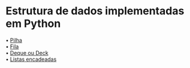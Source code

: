# Estrutura de dados implementadas em Python

• <a href="https://github.com/Augusto-Viniciuss/Estrutura-de-dados-Python/tree/main/Estruturas/Pilha">Pilha</a><br>
• <a href="https://github.com/Augusto-Viniciuss/Estrutura-de-dados-Python/tree/main/Estruturas/Fila">Fila</a><br>
• <a href="https://github.com/Augusto-Viniciuss/Estrutura-de-dados-Python/tree/main/Estruturas/Deque">Deque ou Deck</a><br>
• <a href="https://github.com/Augusto-Viniciuss/Estrutura-de-dados-Python/tree/main/Estruturas/Listas%20encadeadas">Listas encadeadas</a><br>


